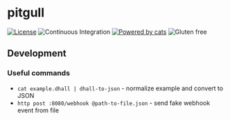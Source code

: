 # pitgull

[![License](http://img.shields.io/:license-Apache%202-green.svg)](http://www.apache.org/licenses/LICENSE-2.0.txt)
![Continuous Integration](https://github.com/pitgull/pitgull/workflows/Continuous%20Integration/badge.svg)
[![Powered by cats](https://img.shields.io/badge/powered%20by-cats-blue.svg)](https://github.com/typelevel/cats)
![Gluten free](https://img.shields.io/badge/gluten-free-orange.svg)


## Development

### Useful commands

- `cat example.dhall | dhall-to-json` - normalize example and convert to JSON
- `http post :8080/webhook @path-to-file.json` - send fake webhook event from file
